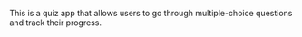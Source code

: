 This is a quiz app that allows users to go through multiple-choice questions and track their progress.
